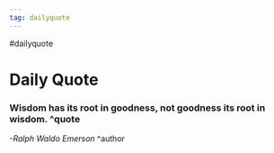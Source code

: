 ```yaml
---
tag: dailyquote
---
```


#dailyquote

# Daily Quote

### Wisdom has its root in goodness, not goodness its root in wisdom. ^quote
*-Ralph Waldo Emerson* ^author
